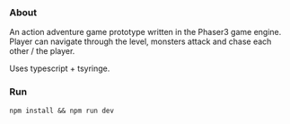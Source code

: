 ### About

An action adventure game prototype written in the Phaser3 game engine.  
Player can navigate through the level, monsters attack and chase each other / the player.

Uses typescript + tsyringe.

### Run

`npm install && npm run dev`
